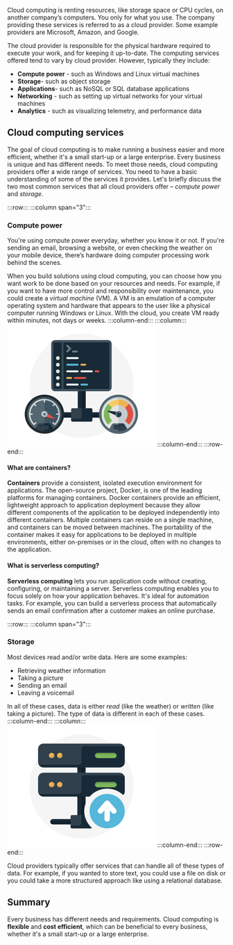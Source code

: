 Cloud computing is renting resources, like storage space or CPU cycles, on another company’s computers. You only for what you use. The company providing these services is referred to as a cloud provider. Some example providers are Microsoft, Amazon, and Google.

The cloud provider is responsible for the physical hardware required to execute your work, and for keeping it up-to-date. The computing services offered tend to vary by cloud provider. However, typically they include:

- **Compute power** - such as Windows and Linux virtual machines
- **Storage**-  such as object storage
- **Applications**-  such as NoSQL or SQL database applications
- **Networking** - such as setting up virtual networks for your virtual machines
- **Analytics** - such as visualizing telemetry, and performance data

## Cloud computing services

The goal of cloud computing is to make running a business easier and more efficient, whether it's a small start-up or a large enterprise. Every business is unique and has different needs. To meet those needs, cloud computing providers offer a wide range of services.
You need to have a basic understanding of some of the services it provides. Let's briefly discuss the two most common services that all cloud providers offer &ndash; _compute power_ and _storage_.

:::row:::
  :::column span="3":::
### Compute power

You're using compute power everyday, whether you know it or not. If you're sending an email, browsing a website, or even checking the weather on your mobile device, there’s hardware doing computer processing work behind the scenes.

When you build solutions using cloud computing, you can choose how you want work to be done based on your resources and needs. For example, if you want to have more control and responsibility over maintenance, you could create a _virtual machine_ (VM). A VM is an emulation of a computer operating system and hardware that appears to the user like a physical computer running Windows or Linux. With the cloud, you create VM ready within minutes, not days or weeks.
  :::column-end:::
  :::column:::
![Compute power gauge](../media/2-compute-power.png)
  :::column-end:::
:::row-end:::

#### What are containers?

**Containers** provide a consistent, isolated execution environment for applications. The open-source project, Docker, is one of the leading platforms for managing containers. Docker containers provide an efficient, lightweight approach to application deployment because they allow different components of the application to be deployed independently into different containers. Multiple containers can reside on a single machine, and containers can be moved between machines. The portability of the container makes it easy for applications to be deployed in multiple environments, either on-premises or in the cloud, often with no changes to the application.

#### What is serverless computing?

**Serverless computing** lets you run application code without creating, configuring, or maintaining a server. Serverless computing enables you to focus solely on how your application behaves. It's ideal for automation tasks. For example, you can build a serverless process that automatically sends an email confirmation after a customer makes an online purchase.

:::row:::
  :::column span="3":::
### Storage

Most devices read and/or write data. Here are some examples:
- Retrieving weather information
- Taking a picture
- Sending an email
- Leaving a voicemail

In all of these cases, data is either _read_ (like the weather) or _written_ (like taking a picture). The type of data is different in each of these cases.
  :::column-end:::
  :::column:::
![Storage gauge](../media/2-storage.png)
  :::column-end:::
:::row-end:::

Cloud providers typically offer services that can handle all of these types of data. For example, if you wanted to store text, you could use a file on disk or you could take a more structured approach like using a relational database.

## Summary

Every business has different needs and requirements. Cloud computing is **flexible** and **cost efficient**, which can be beneficial to every business, whether it's a small start-up or a large enterprise.
